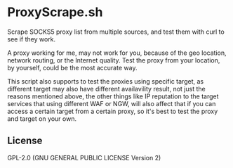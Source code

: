 # ProxyScrape.sh

Scrape SOCKS5 proxy list from multiple sources, and test them with curl to see if they work.

A proxy working for me, may not work for you, because of the geo location, network routing, or the Internet quality. Test the proxy from your location, by yourself, could be the most accurate way.

This script also supports to test the proxies using specific target, as different target may also have different availavility result, not just the reasons mentioned above, the other things like IP reputation to the target services that using different WAF or NGW, will also affect that if you can access a certain target from a certain proxy, so it's best to test the proxy and target on your own.

## License

GPL-2.0 (GNU GENERAL PUBLIC LICENSE Version 2)
